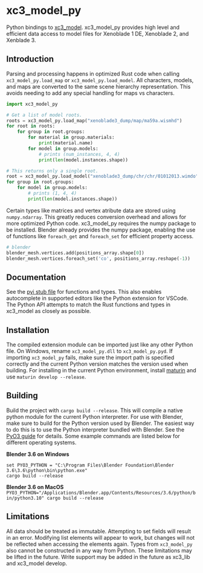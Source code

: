# xc3_model_py
Python bindings to [xc3_model](https://github.com/ScanMountGoat/xc3_lib). xc3_model_py provides high level and efficient data access to model files for Xenoblade 1 DE, Xenoblade 2, and Xenblade 3.

## Introduction
Parsing and processing happens in optimized Rust code when calling `xc3_model_py.load_map` or `xc3_model_py.load_model`. All characters, models, and maps are converted to the same scene hierarchy representation. This avoids needing to add any special handling for maps vs characters. 

```python
import xc3_model_py

# Get a list of model roots.
roots = xc3_model_py.load_map("xenoblade3_dump/map/ma59a.wismhd")
for root in roots:
    for group in root.groups:
        for material in group.materials:
            print(material.name)
        for model in group.models:
            # prints (num_instances, 4, 4)
            print(len(model.instances.shape))

# This returns only a single root.
root = xc3_model_py.load_model("xenoblade3_dump/chr/chr/01012013.wimdo")
for group in root.groups:
    for model in group.models:
        # prints (1, 4, 4)
        print(len(model.instances.shape))
```

Certain types like matrices and vertex atribute data are stored using `numpy.ndarray`. This greatly reduces conversion overhead and allows for more optimized Python code. xc3_model_py requires the numpy package to be installed. Blender already provides the numpy package, enabling the use of functions like `foreach_get` and `foreach_set` for efficient property access.

```python
# blender
blender_mesh.vertices.add(positions_array.shape[0])
blender_mesh.vertices.foreach_set('co', positions_array.reshape(-1))
```

## Documentation
See the [pyi stub file](https://github.com/ScanMountGoat/xc3_model_py/blob/main/xc3_model_py/__init__.pyi) for functions and types. This also enables autocomplete in supported editors like the Python extension for VSCode. The Python API attempts to match the Rust functions and types in xc3_model as closely as possible. 

## Installation
The compiled extension module can be imported just like any other Python file. On Windows, rename `xc3_model_py.dll` to `xc3_model_py.pyd`. If importing `xc3_model_py` fails, make sure the import path is specified correctly and the current Python version matches the version used when building. For installing in the current Python environment, install [maturin](https://github.com/PyO3/maturin) and use `maturin develop --release`.

## Building
Build the project with `cargo build --release`. This will compile a native python module for the current Python interpreter. For use with Blender, make sure to build for the Python version used by Blender. The easiest way to do this is to use the Python interpreter bundled with Blender. See the [PyO3 guide](https://pyo3.rs/main/building_and_distribution) for details. Some example commands are listed below for different operating systems. 

**Blender 3.6 on Windows**  
```
set PYO3_PYTHON = "C:\Program Files\Blender Foundation\Blender 3.6\3.6\python\bin\python.exe"
cargo build --release
```

**Blender 3.6 on MacOS**  
`PYO3_PYTHON="/Applications/Blender.app/Contents/Resources/3.6/python/bin/python3.10" cargo build --release`

## Limitations
All data should be treated as immutable. Attempting to set fields will result in an error. Modifying list elements will appear to work, but changes will not be reflected when accessing the elements again. Types from `xc3_model_py` also cannot be constructed in any way from Python. These limitations may be lifted in the future. Write support may be added in the future as xc3_lib and xc3_model develop. 
